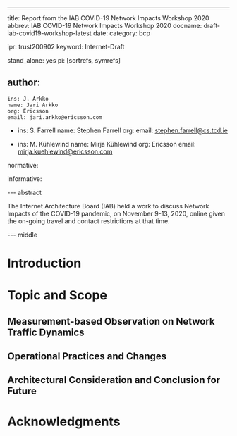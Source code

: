 ---
title: Report from the IAB COVID-19 Network Impacts Workshop 2020
abbrev: IAB COVID-19 Network Impacts Workshop 2020
docname: draft-iab-covid19-workshop-latest
date:
category: bcp

ipr: trust200902
keyword: Internet-Draft

stand_alone: yes
pi: [sortrefs, symrefs]

author:
  -
    ins: J. Arkko
    name: Jari Arkko
    org: Ericsson
    email: jari.arkko@ericsson.com
    
  -
    ins: S. Farrell
    name: Stephen Farrell
    org: 
    email: stephen.farrell@cs.tcd.ie
    
  -
    ins: M. Kühlewind
    name: Mirja Kühlewind
    org: Ericsson
    email: mirja.kuehlewind@ericsson.com


normative:


informative:



--- abstract

The Internet Architecture Board (IAB) held a work to discuss Network Impacts of the COVID-19 pandemic, on November 9-13, 2020, online given the on-going travel and contact restrictions at that time.

--- middle

# Introduction



# Topic and Scope

## Measurement-based Observation on Network Traffic Dynamics

## Operational Practices and Changes

## Architectural Consideration and Conclusion for Future 




# Acknowledgments
